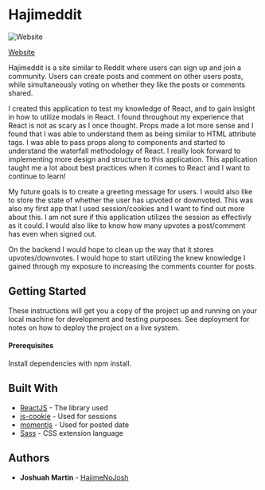 # Hajimeddit

![Website](https://i.imgur.com/uLKGwmn.jpg)

[Website](https://hajimenojosh.github.io/reddit-project-client)


  Hajimeddit is a site similar to Reddit where users can sign up and
  join a community. Users can create posts and comment on other users
  posts, while simultaneously voting on whether they like the posts or
  comments shared.

I created this application to test my knowledge of React, and to gain insight in how to utilize modals in React. I found throughout  my experience that React is not as scary as I once thought. Props made a lot more sense and I found that I was able to understand them as being similar to HTML attribute tags. I was able to pass props along to components and started to understand the waterfall methodology of React. I really look forward to implementing more design and structure to this application. This application taught me a lot  about best practices when it comes to React and I want to continue to learn!

My future goals is to create a greeting message for users. I would also like to store the state of whether the user has upvoted or downvoted. This was also my first app that I used session/cookies and I want to find out more about this. I am not sure if this application utilizes the session as effectivly as it could. I would also like to know how many upvotes a post/comment has even when signed out.

 On the backend I would hope to clean up the way that it stores upvotes/downvotes. I would  hope to start utilizing the knew knowledge I gained through my exposure to increasing the comments counter for posts.

   ## Getting Started

These instructions will get you a copy of the project up and running on your local machine for development and testing purposes. See deployment for notes on how to deploy the project on a live system.

#### Prerequisites

Install dependencies with npm install.

## Built With

* [ReactJS](https://reactjs.org/) - The library used
* [js-cookie](https://www.npmjs.com/package/js-cookie) - Used for sessions
* [momentjs](https://momentjs.com/docs/) - Used for posted date
* [Sass](https://sass-lang.com/) - CSS extension language


## Authors
* **Joshuah Martin** - [HajimeNoJosh](https://github.com/HajimeNoJosh)
